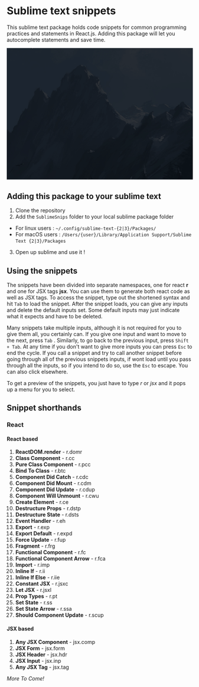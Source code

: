 
# Sublime text snippets
This sublime text package holds code snippets for common programming practices and statements in React.js. Adding this package will let you autocomplete statements and save time.

![gif](demo.gif)

## Adding this package to your sublime text

1. Clone the repository
2. Add the `SublimeSnips` folder to your local sublime package folder
  * For linux users :  `~/.config/sublime-text-{2|3}/Packages/`
  * For macOS users : `/Users/{user}/Library/Application Support/Sublime Text {2|3}/Packages`
3. Open up sublime and use it !

## Using the snippets
The snippets have been divided into separate namespaces, one for react **r** and one for JSX tags **jsx**. You can use them to generate both react code as well as JSX tags. To access the snippet, type out the shortened syntax and hit `Tab` to load the snippet. After the snippet loads, you can give any inputs and delete the default inputs set. Some default inputs may just indicate what it expects and have to be deleted. 

Many snippets take multiple inputs, although it is not required for you to give them all, you certainly can. If you give one input and want to move to the next, press `Tab`	. Similarly, to go back to the previous input, press `Shift + Tab`. At any time if you don't want to give more inputs you can press `Esc` to end the cycle. If you call a snippet and try to call another snippet before going through all of the previous snippets inputs, if wont load until you pass through all the inputs, so if you intend to do so, use the `Esc` to escape. You can also click elsewhere.

To get a preview of the snippets, you just have to type *r* or *jsx* and it pops up a menu for you to select.

## Snippet shorthands
### React
#### React based
1. **ReactDOM.render** - r.domr
2. **Class Component** - r.cc
3. **Pure Class Component** - r.pcc
4. **Bind To Class** - r.btc
5. **Component Did Catch** - r.cdc
6. **Component Did Mount** - r.cdm
7. **Component Did Update** - r.cdup
8. **Component Will Unmount** - r.cwu
9. **Create Element** - r.ce
10. **Destructure Props** - r.dstp
11. **Destructure State** - r.dsts
12. **Event Handler** - r.eh
13. **Export** - r.exp
14. **Export Default** - r.expd
15. **Force Update** - r.fup
16. **Fragment** - r.frg
17. **Functional Component** - r.fc
18. **Functional Component Arrow** - r.fca
19. **Import** - r.imp
20. **Inline If** - r.ii
21. **Inline If Else** - r.iie
22. **Constant JSX** - r.jsxc
23. **Let JSX** - r.jsxl
24. **Prop Types** - r.pt
25. **Set State** - r.ss
26. **Set State Arrow** - r.ssa
27. **Should Component Update** - r.scup

#### JSX based
1. **Any JSX Component** - jsx.comp
2. **JSX Form** - jsx.form
3. **JSX Header** - jsx.hdr
4. **JSX Input** - jsx.inp
5. **Any JSX Tag** - jsx.tag

*More To Come!*
